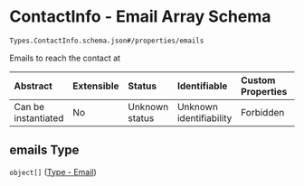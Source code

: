 # ContactInfo - Email Array Schema

```txt
Types.ContactInfo.schema.json#/properties/emails
```

Emails to reach the contact at

| Abstract            | Extensible | Status         | Identifiable            | Custom Properties | Additional Properties | Access Restrictions | Defined In                                                                           |
| :------------------ | :--------- | :------------- | :---------------------- | :---------------- | :-------------------- | :------------------ | :----------------------------------------------------------------------------------- |
| Can be instantiated | No         | Unknown status | Unknown identifiability | Forbidden         | Allowed               | none                | [ContactInfo.schema.json\*](../types/ContactInfo.schema.json "open original schema") |

## emails Type

`object[]` ([Type - Email](issuer-properties-type---email.md))
